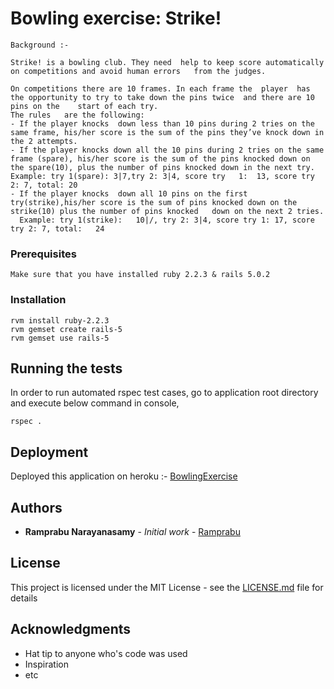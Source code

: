 # Bowling exercise: Strike!
```
Background :-

Strike!	is a bowling club. They	need  help to keep score automatically on competitions and avoid human errors	from the judges.

On competitions	there are 10 frames. In	each frame the	player	has	the opportunity	to try to take down	the	pins twice	and	there are 10 pins on the	start of each try.
The	rules	are	the	following:
- If the player	knocks	down less than 10 pins during 2	tries on the same frame, his/her score is the sum of the pins they’ve knock down in the 2 attempts.
- If the player	knocks down	all	the	10 pins	during 2 tries on the same frame (spare), his/her score is the sum of the pins knocked down on the spare(10), plus the number of pins knocked down in the next try.  Example: try 1(spare): 3|7,try	2: 3|4, score try	1:	13,	score try 2: 7,	total: 20
- If the player	knocks	down all 10	pins on	the	first try(strike),his/her score is the sum of pins knocked down on the strike(10) plus the number of pins knocked	down on	the	next 2 tries.
  Example: try 1(strike):	10|/, try 2: 3|4, score	try	1: 17, score try 2:	7, total:	24

```
### Prerequisites
```
Make sure that you have installed ruby 2.2.3 & rails 5.0.2
```
### Installation
```
rvm install ruby-2.2.3
rvm gemset create rails-5
rvm gemset use rails-5
```
## Running the tests

In order to run automated rspec test cases, go to application root directory and execute below command in console,
```
rspec .
```
## Deployment
Deployed this application on heroku :-  [BowlingExercise](https://bowling-exercise.herokuapp.com/)
## Authors

* **Ramprabu Narayanasamy** - *Initial work* - [Ramprabu](https://github.com/ramprabhu-idexcel)

## License

This project is licensed under the MIT License - see the [LICENSE.md](LICENSE.md) file for details

## Acknowledgments

* Hat tip to anyone who's code was used
* Inspiration
* etc
